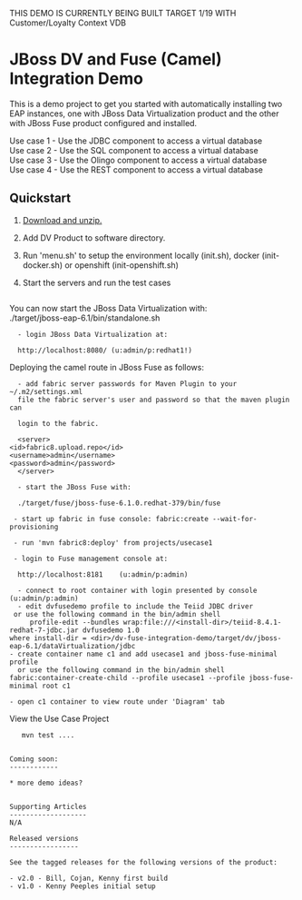 THIS DEMO IS CURRENTLY BEING BUILT TARGET 1/19 WITH Customer/Loyalty Context VDB  

JBoss DV and Fuse (Camel) Integration Demo
======================================
This is a demo project to get you started with automatically installing two EAP instances, one with JBoss Data Virtualization  product and the other with JBoss Fuse product configured and installed.
  
  Use case 1 - Use the JDBC component to access a virtual database  
  Use case 2 - Use the SQL component to access a virtual database  
  Use case 3 - Use the Olingo component to access a virtual database  
  Use case 4 - Use the REST component to access a virtual database  
  
Quickstart
----------

1. [Download and unzip.](https://github.com/DataVirtualizationByExample/dv-fuse-integration-demo/archive/master.zip)

2. Add DV Product to software directory.

3. Run 'menu.sh' to setup the environment locally (init.sh), docker (init-docker.sh) or openshift (init-openshift.sh)

4. Start the servers and run the test cases  
  
   ```  
  You can now start the JBoss Data Virtualization with:  
      ./target/jboss-eap-6.1/bin/standalone.sh  
  
      - login JBoss Data Virtualization at:  
  
      http://localhost:8080/ (u:admin/p:redhat1!)  

  Deploying the camel route in JBoss Fuse as follows:

      - add fabric server passwords for Maven Plugin to your ~/.m2/settings.xml  
      file the fabric server's user and password so that the maven plugin can  
  
      login to the fabric. 
      
      <server>  
	<id>fabric8.upload.repo</id>  
	<username>admin</username>  
	<password>admin</password>  
      </server>  
  
      - start the JBoss Fuse with:  

      ./target/fuse/jboss-fuse-6.1.0.redhat-379/bin/fuse  

     - start up fabric in fuse console: fabric:create --wait-for-provisioning  
  
     - run 'mvn fabric8:deploy' from projects/usecase1
  
     - login to Fuse management console at:
  
      http://localhost:8181    (u:admin/p:admin)

      - connect to root container with login presented by console  (u:admin/p:admin)  
      - edit dvfusedemo profile to include the Teiid JDBC driver  
     or use the following command in the bin/admin shell  
         profile-edit --bundles wrap:file:///<install-dir>/teiid-8.4.1-redhat-7-jdbc.jar dvfusedemo 1.0  
    where install-dir = <dir>/dv-fuse-integration-demo/target/dv/jboss-eap-6.1/dataVirtualization/jdbc  
    - create container name c1 and add usecase1 and jboss-fuse-minimal profile  
      or use the following command in the bin/admin shell  
	fabric:container-create-child --profile usecase1 --profile jboss-fuse-minimal root c1  
  
    - open c1 container to view route under 'Diagram' tab  
                                                                                                                                                                         
   View the Use Case Project                                                                     
                                                                                       
       mvn test ....                                                   

   ``` 

Coming soon:
------------
   
   * more demo ideas?


Supporting Articles
-------------------
N/A  

Released versions
-----------------

See the tagged releases for the following versions of the product:

- v2.0 - Bill, Cojan, Kenny first build
- v1.0 - Kenny Peeples initial setup
